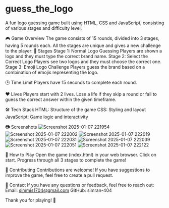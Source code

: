 # guess_the_logo
A fun logo guessing game built using HTML, CSS and JavaScript, consisting of various stages and difficulty level.

🎮 Game Overview
The game consists of 15 rounds, divided into 3 stages, having 5 rounds each. All the stages are unique and gives a new challenge to the player:
🚩 Stages
Stage 1: Normal Logo Guessing
    Players are shown a logo and they must type the correct brand name.
Stage 2: Select the Correct Logo
    Players see two logos and they must choose the correct one.
Stage 3: Emoji Logo Challenge
    Players guess the brand based on a combination of emojis representing the logo.
    
🕒 Time Limit
    Players have 15 seconds to complete each round.

❤️ Lives
	Players start with 2 lives.
	Lose a life if they skip a round or fail to guess the correct answer within the given timeframe.

 🛠️ Tech Stack
	HTML: Structure of the game
	CSS: Styling and layout
	JavaScript: Game logic and interactivity

 📷 Screenshots
	![Screenshot 2025-01-07 221954](https://github.com/user-attachments/assets/41017ac2-d590-4c48-b01b-589eb0c6fd1b)
![Screenshot 2025-01-07 222002](https://github.com/user-attachments/assets/0df8a0b9-4689-4c19-a6c7-647fff5201ef)
![Screenshot 2025-01-07 222019](https://github.com/user-attachments/assets/aea666e3-4b57-44d7-ae0d-284f1df7716e)
![Screenshot 2025-01-07 222031](https://github.com/user-attachments/assets/39fa62e4-1333-4eea-a380-2fbc8dd7d471)
![Screenshot 2025-01-07 222039](https://github.com/user-attachments/assets/62d12e1b-afc9-4e47-98de-bf55ff06bcc0)
![Screenshot 2025-01-07 222051](https://github.com/user-attachments/assets/bc001171-4c8f-4163-910b-d3a4fe70e3d4)
![Screenshot 2025-01-07 222122](https://github.com/user-attachments/assets/92ccf4a3-b33f-4261-b676-997b4ad6f09a)


🚀 How to Play
	Open the game (index.html) in your web browser.
	Click on start.
	Progress through all 3 stages to complete the game!

 🤝 Contributing
	Contributions are welcome! If you have suggestions to improve the game, feel free to create a pull request.

 📧 Contact
	If you have any questions or feedback, feel free to reach out:
	Email: simmis1704@gmail.com
	GitHub: simran-404
 
Thank you for playing! 🎉
